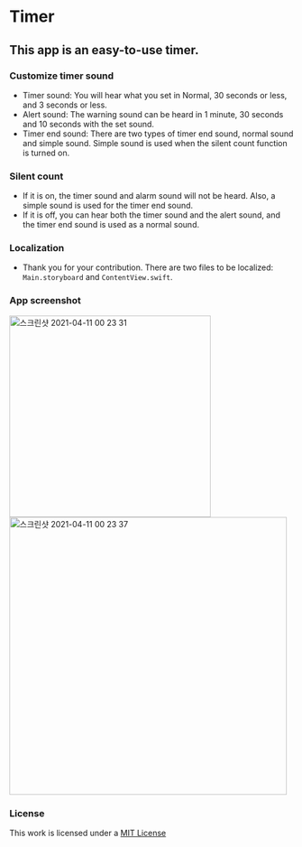 # Timer
## This app is an easy-to-use timer.

### Customize timer sound
- Timer sound: You will hear what you set in Normal, 30 seconds or less, and 3 seconds or less.
- Alert sound: The warning sound can be heard in 1 minute, 30 seconds and 10 seconds with the set sound.
- Timer end sound: There are two types of timer end sound, normal sound and simple sound. Simple sound is used when the silent count function is turned on.

### Silent count
- If it is on, the timer sound and alarm sound will not be heard. Also, a simple sound is used for the timer end sound.
- If it is off, you can hear both the timer sound and the alert sound, and the timer end sound is used as a normal sound.

### Localization
- Thank you for your contribution. There are two files to be localized: `Main.storyboard` and `ContentView.swift`.

### App screenshot
<img width="357" alt="스크린샷 2021-04-11 00 23 31" src="https://user-images.githubusercontent.com/25660580/114275276-e08df300-9a5c-11eb-86ce-cef24d05864a.png">
<img width="492" alt="스크린샷 2021-04-11 00 23 37" src="https://user-images.githubusercontent.com/25660580/114275281-e5eb3d80-9a5c-11eb-8f49-124f06cfee1f.png">

### License
This work is licensed under a [MIT License](https://github.com/HyeongminKim/Timer/blob/master/LICENSE)
